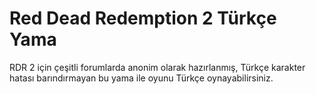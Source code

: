 # Red Dead Redemption 2 Türkçe Yama
RDR 2 için çeşitli forumlarda anonim olarak hazırlanmış, Türkçe karakter hatası barındırmayan bu yama ile oyunu Türkçe oynayabilirsiniz. 
